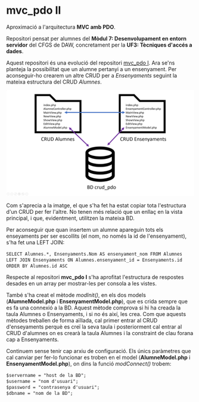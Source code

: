 # mvc_pdo II
Aproximació a l'arquitectura **MVC amb PDO**.

Repositori pensat per alumnes del **Mòdul 7: Desenvolupament en entorn servidor** del CFGS de DAW, concretament per la **UF3: Tècniques d'accés a dades**.

Aquest repositori és una evolució del repositori [mvc_pdo I](https://github.com/adalmau/mvc_pdo-I). Ara se'ns planteja la possibilitat que un alumne pertanyi a un ensenyament. Per aconseguir-ho crearem un altre CRUD per a *Ensenyaments* seguint la mateixa estructura del CRUD *Alumnes*.

![MVC](https://github.com/adalmau/mvc_pdo-II/blob/master/esquema.png)

Com s'aprecia a la imatge, el que s'ha fet ha estat copiar tota l'estructura d'un CRUD per fer l'altre. No tenen més relació que un enllaç en la vista principal, i que, evidentment, utilitzen la mateixa BD.

Per aconseguir que quan insertem un alumne apareguin tots els enseyaments per ser escollits (el nom, no només la id de l'ensenyament), s'ha fet una LEFT JOIN:

```
SELECT Alumnes.*, Ensenyaments.Nom AS ensenyament_nom FROM Alumnes LEFT JOIN Ensenyaments ON Alumnes.ensenyament_id = Ensenyaments.id  ORDER BY Alumnes.id ASC 
```

Respecte al repositori **mvc_pdo I** s'ha aprofitat l'estructura de respostes desades en un array per mostrar-les per consola a les vistes.

També s'ha creat el mètode *modInit()*, en els dos models (**AlumneModel.php** i **EnsenyamentModel.php**), que es crida sempre que es fa una connexió a la BD. Aquest mètode comprova si hi ha creada la taula Alumnes o Ensenyaments, i si no és així, les crea. Com que aquests mètodes treballen de forma aïllada, cal primer entrar al CRUD d'enseyaments perquè es creï la seva taula i posteriorment cal entrar al CRUD d'alumnes on es crearà la taula Alumnes i la constraint de clau forana cap a Ensenyaments.

Continuem sense tenir cap arxiu de configuració. Els únics paràmetres que cal canviar per fer-lo funcionar es troben en el model (**AlumneModel.php** i **EnsenyamentModel.php**), on dins la funció *modConnect()* trobem:

```
$servername = "host de la BD";
$username = "nom d'usuari";
$password = "contrasenya d'usuari";
$dbname = "nom de la BD";
```
